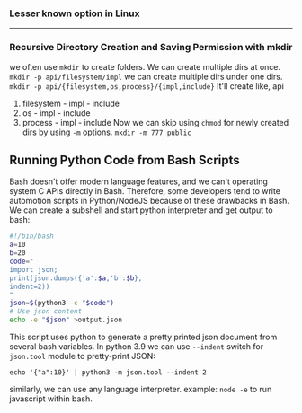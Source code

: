 ### Lesser known option in Linux

---

### Recursive Directory Creation and Saving Permission with mkdir
we often use `mkdir` to create folders. We can create multiple dirs at once.
```mkdir -p api/filesystem/impl```
we can create multiple dirs under one dirs.
```mkdir -p api/{filesystem,os,process}/{impl,include}```
It'll create like,
api
  1. filesystem
    - impl
    - include
  2. os
    - impl
    - include
  3. process
    - impl
    - include
Now we can skip using `chmod` for newly created dirs by using `-m` options.
```mkdir -m 777 public```

## Running Python Code from Bash Scripts
Bash doesn't offer modern language features, and we can't operating system C APIs directly in Bash. Therefore, some developers tend to write automotion scripts in Python/NodeJS because of these drawbacks in Bash.
We can create a subshell and start python interpreter and get output to bash:
```sh
#!/bin/bash
a=10
b=20
code="
import json;
print(json.dumps({'a':$a,'b':$b},
indent=2))
"
json=$(python3 -c "$code")
# Use json content
echo -e "$json" >output.json
```
This script uses python to generate a pretty printed json document from several bash variables. In python 3.9 we can use `--indent` switch for `json.tool` module to pretty-print JSON:
```
echo '{"a":10}' | python3 -m json.tool --indent 2
```
similarly, we can use any language interpreter. example: `node -e` to run javascript within bash.


